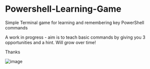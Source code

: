 # Powershell-Learning-Game

Simple Terminal game for learning and remembering key PowerShell commands

A work in progress - aim is to teach basic commands by giving you 3 opportunities and a hint. Will grow over time!

Thanks

![image](https://github.com/user-attachments/assets/e34d5933-b3a5-4825-aec0-205981033e1a)

